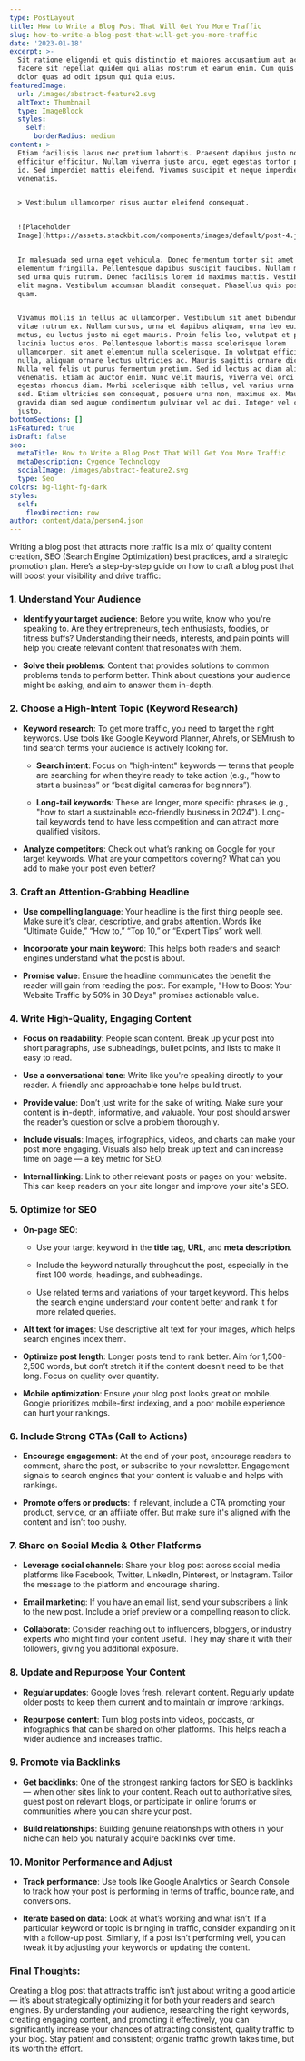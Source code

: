 ```yaml
---
type: PostLayout
title: How to Write a Blog Post That Will Get You More Traffic
slug: how-to-write-a-blog-post-that-will-get-you-more-traffic
date: '2023-01-18'
excerpt: >-
  Sit ratione eligendi et quis distinctio et maiores accusantium aut accusamus
  facere sit repellat quidem qui alias nostrum et earum enim. Cum quis sint eos
  dolor quas ad odit ipsum qui quia eius.
featuredImage:
  url: /images/abstract-feature2.svg
  altText: Thumbnail
  type: ImageBlock
  styles:
    self:
      borderRadius: medium
content: >-
  Etiam facilisis lacus nec pretium lobortis. Praesent dapibus justo non
  efficitur efficitur. Nullam viverra justo arcu, eget egestas tortor pretium
  id. Sed imperdiet mattis eleifend. Vivamus suscipit et neque imperdiet
  venenatis.


  > Vestibulum ullamcorper risus auctor eleifend consequat.


  ![Placeholder
  Image](https://assets.stackbit.com/components/images/default/post-4.jpeg)


  In malesuada sed urna eget vehicula. Donec fermentum tortor sit amet nisl
  elementum fringilla. Pellentesque dapibus suscipit faucibus. Nullam malesuada
  sed urna quis rutrum. Donec facilisis lorem id maximus mattis. Vestibulum quis
  elit magna. Vestibulum accumsan blandit consequat. Phasellus quis posuere
  quam.


  Vivamus mollis in tellus ac ullamcorper. Vestibulum sit amet bibendum ipsum,
  vitae rutrum ex. Nullam cursus, urna et dapibus aliquam, urna leo euismod
  metus, eu luctus justo mi eget mauris. Proin felis leo, volutpat et purus in,
  lacinia luctus eros. Pellentesque lobortis massa scelerisque lorem
  ullamcorper, sit amet elementum nulla scelerisque. In volutpat efficitur
  nulla, aliquam ornare lectus ultricies ac. Mauris sagittis ornare dictum.
  Nulla vel felis ut purus fermentum pretium. Sed id lectus ac diam aliquet
  venenatis. Etiam ac auctor enim. Nunc velit mauris, viverra vel orci ut,
  egestas rhoncus diam. Morbi scelerisque nibh tellus, vel varius urna malesuada
  sed. Etiam ultricies sem consequat, posuere urna non, maximus ex. Mauris
  gravida diam sed augue condimentum pulvinar vel ac dui. Integer vel convallis
  justo.
bottomSections: []
isFeatured: true
isDraft: false
seo:
  metaTitle: How to Write a Blog Post That Will Get You More Traffic
  metaDescription: Cygence Technology
  socialImage: /images/abstract-feature2.svg
  type: Seo
colors: bg-light-fg-dark
styles:
  self:
    flexDirection: row
author: content/data/person4.json
---
```

Writing a blog post that attracts more traffic is a mix of quality content creation, SEO (Search Engine Optimization) best practices, and a strategic promotion plan. Here’s a step-by-step guide on how to craft a blog post that will boost your visibility and drive traffic:

### 1. **Understand Your Audience**

*   **Identify your target audience**: Before you write, know who you're speaking to. Are they entrepreneurs, tech enthusiasts, foodies, or fitness buffs? Understanding their needs, interests, and pain points will help you create relevant content that resonates with them.

*   **Solve their problems**: Content that provides solutions to common problems tends to perform better. Think about questions your audience might be asking, and aim to answer them in-depth.

### 2. **Choose a High-Intent Topic (Keyword Research)**

*   **Keyword research**: To get more traffic, you need to target the right keywords. Use tools like Google Keyword Planner, Ahrefs, or SEMrush to find search terms your audience is actively looking for.


    *   **Search intent**: Focus on "high-intent" keywords — terms that people are searching for when they’re ready to take action (e.g., “how to start a business” or “best digital cameras for beginners”).

    *   **Long-tail keywords**: These are longer, more specific phrases (e.g., "how to start a sustainable eco-friendly business in 2024"). Long-tail keywords tend to have less competition and can attract more qualified visitors.

*   **Analyze competitors**: Check out what’s ranking on Google for your target keywords. What are your competitors covering? What can you add to make your post even better?

### 3. **Craft an Attention-Grabbing Headline**

*   **Use compelling language**: Your headline is the first thing people see. Make sure it’s clear, descriptive, and grabs attention. Words like “Ultimate Guide,” “How to,” “Top 10,” or “Expert Tips” work well.

*   **Incorporate your main keyword**: This helps both readers and search engines understand what the post is about.

*   **Promise value**: Ensure the headline communicates the benefit the reader will gain from reading the post. For example, "How to Boost Your Website Traffic by 50% in 30 Days" promises actionable value.

### 4. **Write High-Quality, Engaging Content**

*   **Focus on readability**: People scan content. Break up your post into short paragraphs, use subheadings, bullet points, and lists to make it easy to read.

*   **Use a conversational tone**: Write like you're speaking directly to your reader. A friendly and approachable tone helps build trust.

*   **Provide value**: Don’t just write for the sake of writing. Make sure your content is in-depth, informative, and valuable. Your post should answer the reader's question or solve a problem thoroughly.

*   **Include visuals**: Images, infographics, videos, and charts can make your post more engaging. Visuals also help break up text and can increase time on page — a key metric for SEO.

*   **Internal linking**: Link to other relevant posts or pages on your website. This can keep readers on your site longer and improve your site's SEO.

### 5. **Optimize for SEO**

*   **On-page SEO**:


    *   Use your target keyword in the **title tag**, **URL**, and **meta description**.

    *   Include the keyword naturally throughout the post, especially in the first 100 words, headings, and subheadings.

    *   Use related terms and variations of your target keyword. This helps the search engine understand your content better and rank it for more related queries.

*   **Alt text for images**: Use descriptive alt text for your images, which helps search engines index them.

*   **Optimize post length**: Longer posts tend to rank better. Aim for 1,500-2,500 words, but don’t stretch it if the content doesn’t need to be that long. Focus on quality over quantity.

*   **Mobile optimization**: Ensure your blog post looks great on mobile. Google prioritizes mobile-first indexing, and a poor mobile experience can hurt your rankings.

### 6. **Include Strong CTAs (Call to Actions)**

*   **Encourage engagement**: At the end of your post, encourage readers to comment, share the post, or subscribe to your newsletter. Engagement signals to search engines that your content is valuable and helps with rankings.

*   **Promote offers or products**: If relevant, include a CTA promoting your product, service, or an affiliate offer. But make sure it's aligned with the content and isn’t too pushy.

### 7. **Share on Social Media & Other Platforms**

*   **Leverage social channels**: Share your blog post across social media platforms like Facebook, Twitter, LinkedIn, Pinterest, or Instagram. Tailor the message to the platform and encourage sharing.

*   **Email marketing**: If you have an email list, send your subscribers a link to the new post. Include a brief preview or a compelling reason to click.

*   **Collaborate**: Consider reaching out to influencers, bloggers, or industry experts who might find your content useful. They may share it with their followers, giving you additional exposure.

### 8. **Update and Repurpose Your Content**

*   **Regular updates**: Google loves fresh, relevant content. Regularly update older posts to keep them current and to maintain or improve rankings.

*   **Repurpose content**: Turn blog posts into videos, podcasts, or infographics that can be shared on other platforms. This helps reach a wider audience and increases traffic.

### 9. **Promote via Backlinks**

*   **Get backlinks**: One of the strongest ranking factors for SEO is backlinks — when other sites link to your content. Reach out to authoritative sites, guest post on relevant blogs, or participate in online forums or communities where you can share your post.

*   **Build relationships**: Building genuine relationships with others in your niche can help you naturally acquire backlinks over time.

### 10. **Monitor Performance and Adjust**

*   **Track performance**: Use tools like Google Analytics or Search Console to track how your post is performing in terms of traffic, bounce rate, and conversions.

*   **Iterate based on data**: Look at what’s working and what isn’t. If a particular keyword or topic is bringing in traffic, consider expanding on it with a follow-up post. Similarly, if a post isn’t performing well, you can tweak it by adjusting your keywords or updating the content.



### Final Thoughts:

Creating a blog post that attracts traffic isn’t just about writing a good article — it’s about strategically optimizing it for both your readers and search engines. By understanding your audience, researching the right keywords, creating engaging content, and promoting it effectively, you can significantly increase your chances of attracting consistent, quality traffic to your blog. Stay patient and consistent; organic traffic growth takes time, but it’s worth the effort.
